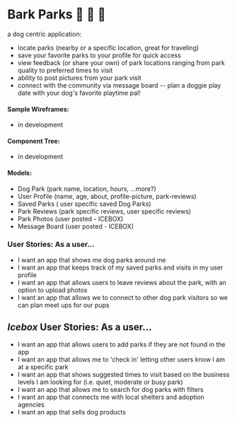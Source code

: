# Bark Parks 🐾 🐶 🐾
a dog centric application:
* locate parks (nearby or a specific location, great for traveling)
* save your favorite parks to your profile for quick access
* view feedback (or share your own) of park locations ranging from park quality to preferred times to visit
* ability to post pictures from your park visit
* connect with the community via message board -- plan a doggie play date with your dog's favorite playtime pal!

#### Sample Wireframes:
* in development

#### Component Tree:
* in development 

#### Models:
* Dog Park (park name, location, hours, ...more?)
* User Profile (name, age, about, profile-picture, park-reviews)
* Saved Parks ( user specific saved Dog Parks)
* Park Reviews (park specific reviews, user specific reviews)
* Park Photos (user posted - ICEBOX)
* Message Board (user posted - ICEBOX)

### User Stories: As a user...
* I want an app that shows me dog parks around me
* I want an app that keeps track of my saved parks and visits in my user profile
* I want an app that allows users to leave reviews about the park, with an option to upload photos
* I want an app that allows we to connect to other dog park visitors so we can plan meet ups for our pups

## *Icebox* User Stories: As a user...
* I want an app that allows users to add parks if they are not found in the app
* I want an app that allows me to 'check in' letting other users know I am at a specific park
* I want an app that shows suggested times to visit based on the business levels I am looking for (i.e. quiet, moderate or busy park)
* I want an app that allows me to search for dog parks with filters
* I want an app that connects me with local shelters and adoption agencies
* I want an app that sells dog products 
